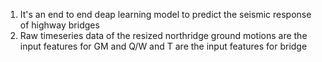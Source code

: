 1. It's an end to end deap learning model to predict the seismic response of highway bridges
2. Raw timeseries data of the resized northridge ground motions are the input features for GM and Q/W and T are the input features for bridge
